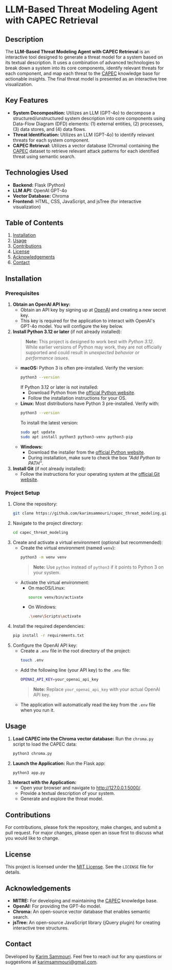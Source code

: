 # LLM-Based Threat Modeling Agent with CAPEC Retrieval

## Description
The **LLM-Based Threat Modeling Agent with CAPEC Retrieval** is an interactive tool designed to generate a threat model for a system based on its textual description. It uses a combination of advanced technologies to break down a system into its core components, identify relevant threats for each component, and map each threat to the [CAPEC](https://capec.mitre.org) knowledge base for actionable insights. The final threat model is presented as an interactive tree visualization.

## Key Features
- **System Decomposition:** Utilizes an LLM (GPT-4o) to decompose a structured/unstructured system description into core components using Data-Flow Diagram (DFD) elements: (1) external entities, (2) processes, (3) data stores, and (4) data flows.
- **Threat Identification:** Utilizes an LLM (GPT-4o) to identify relevant threats for each system component.
- **CAPEC Retrieval:** Utilizes a vector database (Chroma) containing the [CAPEC](https://capec.mitre.org) dataset to retrieve relevant attack patterns for each identified threat using semantic search.

## Technologies Used
- **Backend:** Flask (Python)
- **LLM API:** OpenAI GPT-4o
- **Vector Database:** Chroma
- **Frontend:** HTML, CSS, JavaScript, and jsTree (for interactive visualization)

## Table of Contents
1. [Installation](#Installation)
2. [Usage](#Usage)
3. [Contributions](#Contributions)
4. [License](#License)
5. [Acknowledgements](#Acknowledgements)
6. [Contact](#Contact)

## Installation

### Prerequisites
1. **Obtain an OpenAI API key:**
    - Obtain an API key by signing up at [OpenAI](https://platform.openai.com/docs/overview) and creating a new secret key.
    - This key is required for the application to interact with OpenAI's GPT-4o model. You will configure the key below.
2. **Install Python 3.12 or later** (if not already installed):
    > **Note:** This project is designed to work best with *Python 3.12*. While earlier versions of Python may work, they are not officially supported and could result in *unexpected behavior or performance issues*.
    - **macOS:** Python 3 is often pre-installed. Verify the version:
        ```bash
        python3 --version
        ```
        If Python 3.12 or later is not installed:
        - Download Python from the [official Python website](https://www.python.org/downloads/).
        - Follow the installation instructions for your OS.
    - **Linux:** Most distributions have Python 3 pre-installed. Verify with:
        ```bash
        python3 --version
        ```
        To install the latest version:
        ```bash
        sudo apt update
        sudo apt install python3 python3-venv python3-pip
        ```
    - **Windows:**
        - Download the installer from the [official Python website](https://www.python.org/downloads/).
        - During installation, make sure to check the box *"Add Python to PATH"*.
3. **Install Git** (if not already installed):
    - Follow the instructions for your operating system at the [official Git website](https://git-scm.com/).

### Project Setup
1. Clone the repository:
    ```bash
    git clone https://github.com/karimsammouri/capec_threat_modeling.git
    ```
2. Navigate to the project directory:
    ```bash
    cd capec_threat_modeling
    ```
3. Create and activate a virtual environment (optional but recommended):
    - Create the virtual environment (named `venv`):
        ```bash
        python3 -m venv venv
        ```
        > **Note:** Use `python` instead of `python3` if it points to Python 3 on your system.
    - Activate the virtual environment:
        - On macOS/Linux:
            ```bash
            source venv/bin/activate
            ```
        - On Windows:
            ```bash
            .\venv\Scripts\activate
            ```
4. Install the required dependencies:
    ```bash
    pip install -r requirements.txt
    ```
5. Configure the OpenAI API key:
    - Create a `.env` file in the root directory of the project:
        ```bash
        touch .env
        ```
    - Add the following line (your API key) to the `.env` file:
        ```bash
        OPENAI_API_KEY=your_openai_api_key
        ```
        > **Note:** Replace `your_openai_api_key` with your actual OpenAI API key.
    - The application will automatically read the key from the `.env` file when you run it.

## Usage
1. **Load CAPEC into the Chroma vector database:** Run the `chroma.py` script to load the CAPEC data:
    ```bash
    python3 chroma.py
    ```
2. **Launch the Application:** Run the Flask app:
    ```bash
    python3 app.py
    ```
3. **Interact with the Application:**
    - Open your browser and navigate to http://127.0.0.1:5000/.
    - Provide a textual description of your system.
    - Generate and explore the threat model.

## Contributions
For contributions, please fork the repository, make changes, and submit a pull request. For major changes, please open an issue first to discuss what you would like to change.

## License
This project is licensed under the [MIT License](LICENSE). See the `LICENSE` file for details.

## Acknowledgements
- **MITRE:** For developing and maintaining the [CAPEC](https://capec.mitre.org/) knowledge base.
- **OpenAI:** For providing the GPT-4o model.
- **Chroma:** An open-source vector database that enables semantic search.
- **jsTree:** An open-source JavaScript library (jQuery plugin) for creating interactive tree structures.

## Contact
Developed by [Karim Sammouri](https://github.com/karimsammouri). Feel free to reach out for any questions or suggestions at karimsammouri@gmail.com.